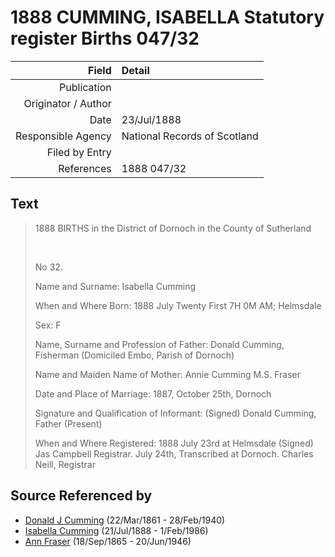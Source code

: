 ﻿---
layout: page
permalink: /sources/s15189539
---

# 1888 CUMMING, ISABELLA Statutory register Births 047/32

Field | Detail
---:|:---
Publication | 
Originator / Author | 
Date | 23/Jul/1888
Responsible Agency | National Records of Scotland
Filed by Entry | 
References | 1888 047/32

## Text

> 1888 BIRTHS in the District of Dornoch in the County of Sutherland
>
> <br/>
>
> No 32.
>
> Name and Surname: Isabella Cumming
>
> When and Where Born: 1888 July Twenty First 7H 0M AM; Helmsdale
>
> Sex: F
>
> Name, Surname and Profession of Father: Donald Cumming, Fisherman (Domiciled Embo, Parish of Dornoch)
>
> Name and Maiden Name of Mother: Annie Cumming M.S. Fraser
>
> Date and Place of Marriage: 1887, October 25th, Dornoch
>
> Signature and Qualification of Informant: (Signed) Donald Cumming, Father (Present)
>
> When and Where Registered: 1888 July 23rd at Helmsdale (Signed) Jas Campbell Registrar. July 24th, Transcribed at Dornoch. Charles Neill, Registrar
>

## Source Referenced by

* [Donald J Cumming](../people/@20465544@-donald-j-cumming-b1861-3-22-d1940-2-28.md) (22/Mar/1861 - 28/Feb/1940)
* [Isabella Cumming](../people/@84684994@-isabella-cumming-b1888-7-21-d1986-2-1.md) (21/Jul/1888 - 1/Feb/1986)
* [Ann Fraser](../people/@70425788@-ann-fraser-b1865-9-18-d1946-6-20.md) (18/Sep/1865 - 20/Jun/1946)
